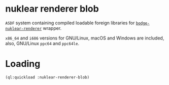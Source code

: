 # nuklear renderer blob

`ASDF` system containing compiled loadable foreign libraries for
[`bodge-nuklear-renderer`](https://github.com/borodust/bodge-nuklear-renderer)
wrapper.

`x86_64` and `i686` versions for GNU/Linux, macOS and Windows are included,
also, GNU/Linux `ppc64` and `ppc64le`.

# Loading
```lisp
(ql:quickload :nuklear-renderer-blob)
```
